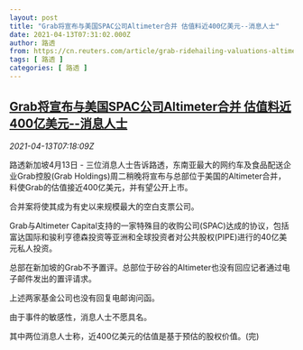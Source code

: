 ```yaml
---
layout: post
title: "Grab将宣布与美国SPAC公司Altimeter合并 估值料近400亿美元--消息人士"
date: 2021-04-13T07:31:02.000Z
author: 路透
from: https://cn.reuters.com/article/grab-ridehailing-valuations-altimeter-04-idCNKBS2C00Q2
tags: [ 路透 ]
categories: [ 路透 ]
---
```

<!--1618299062000-->
[Grab将宣布与美国SPAC公司Altimeter合并 估值料近400亿美元--消息人士](https://cn.reuters.com/article/grab-ridehailing-valuations-altimeter-04-idCNKBS2C00Q2)
------

<div>
<div><i>2021-04-13T07:18:09Z</i></div><p>路透新加坡4月13日 - 三位消息人士告诉路透，东南亚最大的网约车及食品配送企业Grab控股(Grab Holdings)周二稍晚将宣布与总部位于美国的Altimeter合并，料使Grab的估值接近400亿美元，并有望公开上市。</p><p>合并案将使其成为有史以来规模最大的空白支票公司。</p><p>Grab与Altimeter Capital支持的一家特殊目的收购公司(SPAC)达成的协议，包括富达国际和骏利亨德森投资等亚洲和全球投资者对公共股权(PIPE)进行的40亿美元私人投资。</p><p>总部在新加坡的Grab不予置评。总部位于矽谷的Altimeter也没有回应记者通过电子邮件发出的置评请求。</p><p>上述两家基金公司也没有回复电邮询问函。</p><p>由于事件的敏感性，消息人士不愿具名。</p><p>其中两位消息人士称，近400亿美元的估值是基于预估的股权价值。(完)</p>
</div>
